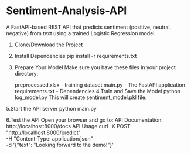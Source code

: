 # Sentiment-Analysis-API
A FastAPI-based REST API that predicts sentiment (positive, neutral, negative) from text using a trained Logistic Regression model.


1. Clone/Download the Project
2. Install Dependencies
   pip install -r requirements.txt
3. Prepare Your Model
    Make sure you have these files in your project directory:

   preprocessed.xlsx -  training dataset
   main.py - The FastAPI application
   requirements.txt - Dependencies
4.Train and Save the Model
     python log_model.py
This will create sentiment_model.pkl file.

5.Start the API server
  python main.py

6.Test the API
   Open your browser and go to:
   API Documentation: http://localhost:8000/docs
   API Usage 
   curl -X POST "http://localhost:8000/predict" \
     -H "Content-Type: application/json" \
     -d '{"text": "Looking forward to the demo!"}'

  

